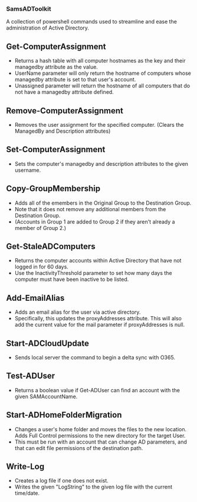 ### SamsADToolkit

A collection of powershell commands used to streamline and ease the administration of Active Directory.

## Get-ComputerAssignment

* Returns a hash table with all computer hostnames as the key and their managedby attribute as the value.
* UserName parameter will only return the hostname of computers whose managedby attribute is set to that user's account.
* Unassigned parameter will return the hostname of all computers that do not have a managedby attribute defined.

## Remove-ComputerAssignment

* Removes the user assignment for the specified computer. (Clears the ManagedBy and Description attributes)

## Set-ComputerAssignment

* Sets the computer's managedby and description attributes to the given username.

## Copy-GroupMembership

* Adds all of the emembers in the Original Group to the Destination Group.
* Note that it does not remove any additional members from the Destination Group.
* (Accounts in Group 1 are added to Group 2 if they aren't already a member of Group 2.) 

## Get-StaleADComputers

* Returns the computer accounts within Active Directory that have not logged in for 60 days.
* Use the InactivityThreshold parameter to set how many days the computer must have been inactive to be listed.

## Add-EmailAlias

* Adds an email alias for the user via active directory.
* Specifically, this updates the proxyAddresses attribute. This will also add the current value for the mail parameter if proxyAddresses is null.

## Start-ADCloudUpdate

* Sends local server the command to begin a delta sync with O365.

## Test-ADUser

* Returns a boolean value if Get-ADUser can find an account with the given SAMAccountName.

## Start-ADHomeFolderMigration

* Changes a user's home folder and moves the files to the new location. Adds Full Control permissions to the new directory for the target User.
* This must be run with an account that can change AD parameters, and that can edit file permissions of the destination path.

## Write-Log
* Creates a log file if one does not exist. 
* Writes the given "LogString" to the given log file with the current time/date.